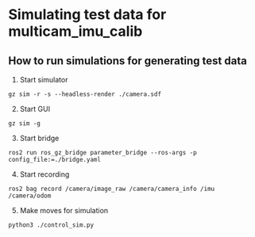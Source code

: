 # Simulating test data for multicam_imu_calib

## How to run simulations for generating test data


1) Start simulator
```
gz sim -r -s --headless-render ./camera.sdf
```

2) Start GUI
```
gz sim -g
```

3) Start bridge
```
ros2 run ros_gz_bridge parameter_bridge --ros-args -p config_file:=./bridge.yaml
```

4) Start recording

```
ros2 bag record /camera/image_raw /camera/camera_info /imu /camera/odom
```

5) Make moves for simulation

```
python3 ./control_sim.py
```
